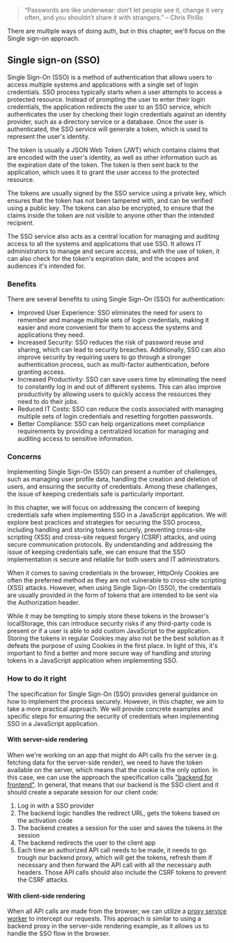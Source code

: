 > “Passwords are like underwear: don’t let people see it, change it very often, and you shouldn’t share it with strangers.” – Chris Pirillo

There are multiple ways of doing auth, but in this chapter, we'll focus on the Single sign-on approach.

## Single sign-on (SSO)

Single Sign-On (SSO) is a method of authentication that allows users to access multiple systems and applications with a single set of login credentials. SSO process typically starts when a user attempts to access a protected resource. Instead of prompting the user to enter their login credentials, the application redirects the user to an SSO service, which authenticates the user by checking their login credentials against an identity provider, such as a directory service or a database. Once the user is authenticated, the SSO service will generate a token, which is used to represent the user's identity.

The token is usually a JSON Web Token (JWT) which contains claims that are encoded with the user's identity, as well as other information such as the expiration date of the token. The token is then sent back to the application, which uses it to grant the user access to the protected resource.

The tokens are usually signed by the SSO service using a private key, which ensures that the token has not been tampered with, and can be verified using a public key. The tokens can also be encrypted, to ensure that the claims inside the token are not visible to anyone other than the intended recipient.

The SSO service also acts as a central location for managing and auditing access to all the systems and applications that use SSO. It allows IT administrators to manage and secure access, and with the use of token, it can also check for the token's expiration date, and the scopes and audiences it's intended for.

### Benefits

There are several benefits to using Single Sign-On (SSO) for authentication:

-  Improved User Experience: SSO eliminates the need for users to remember and manage multiple sets of login credentials, making it easier and more convenient for them to access the systems and applications they need.
-  Increased Security: SSO reduces the risk of password reuse and sharing, which can lead to security breaches. Additionally, SSO can also improve security by requiring users to go through a stronger authentication process, such as multi-factor authentication, before granting access.
-  Increased Productivity: SSO can save users time by eliminating the need to constantly log in and out of different systems. This can also improve productivity by allowing users to quickly access the resources they need to do their jobs.
-  Reduced IT Costs: SSO can reduce the costs associated with managing multiple sets of login credentials and resetting forgotten passwords.
-  Better Compliance: SSO can help organizations meet compliance requirements by providing a centralized location for managing and auditing access to sensitive information.

### Concerns

Implementing Single Sign-On (SSO) can present a number of challenges, such as managing user profile data, handling the creation and deletion of users, and ensuring the security of credentials. Among these challenges, the issue of keeping credentials safe is particularly important.

In this chapter, we will focus on addressing the concern of keeping credentials safe when implementing SSO in a JavaScript application. We will explore best practices and strategies for securing the SSO process, including handling and storing tokens securely, preventing cross-site scripting (XSS) and cross-site request forgery (CSRF) attacks, and using secure communication protocols. By understanding and addressing the issue of keeping credentials safe, we can ensure that the SSO implementation is secure and reliable for both users and IT administrators.

When it comes to saving credentials in the browser, HttpOnly Cookies are often the preferred method as they are not vulnerable to cross-site scripting (XSS) attacks. However, when using Single Sign-On (SSO), the credentials are usually provided in the form of tokens that are intended to be sent via the Authorization header.

While it may be tempting to simply store these tokens in the browser's localStorage, this can introduce security risks if any third-party code is present or if a user is able to add custom JavaScript to the application. Storing the tokens in regular Cookies may also not be the best solution as it defeats the purpose of using Cookies in the first place. In light of this, it's important to find a better and more secure way of handling and storing tokens in a JavaScript application when implementing SSO.

### How to do it right

The specification for Single Sign-On (SSO) provides general guidance on how to implement the process securely. However, in this chapter, we aim to take a more practical approach. We will provide concrete examples and specific steps for ensuring the security of credentials when implementing SSO in a JavaScript application.

#### With server-side rendering

When we're working on an app that might do API calls fro the server (e.g. fetching data for the server-side render), we need to have the token available on the server, which means that the cookie is the only option. In this case, we can use the approach the specification calls ["backend for frontend"](https://www.ietf.org/archive/id/draft-ietf-oauth-browser-based-apps-10.html#section-6.2). In general, that means that our backend is the SSO client and it should create a separate session for our client code:

1. Log in with a SSO provider
2. The backend logic handles the redirect URL, gets the tokens based on the activation code
3. The backend creates a session for the user and saves the tokens in the session
4. The backend redirects the user to the client app
5. Each time an authorized API call needs to be made, it needs to go trough our backend proxy, which will get the tokens, refresh them if necessary and then forward the API call with all the necessary auth headers. Those API calls should also include the CSRF tokens to prevent the CSRF attacks.

#### With client-side rendering

When all API calls are made from the browser, we can utilize a [proxy service worker](https://www.ietf.org/archive/id/draft-ietf-oauth-browser-based-apps-10.html#section-6.3.2) to intercept our requests. This approach is similar to using a backend proxy in the server-side rendering example, as it allows us to handle the SSO flow in the browser.